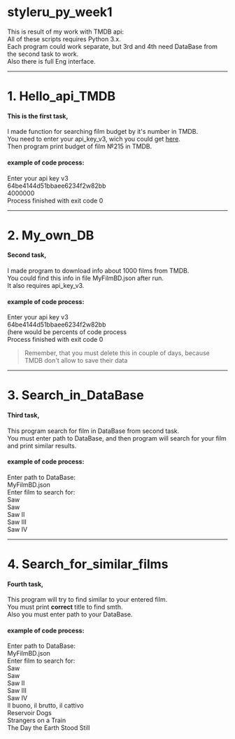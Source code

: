 # styleru_py_week1
This is result of my work with TMDB api:  
All of these scripts requires Python 3.x.  
Each program could work separate, but 3rd and 4th need DataBase from the second task to work.  
Also there is full Eng interface.  


***
# 1. Hello_api_TMDB #
#### This is the first task, 
I made function for searching film budget by it's number in TMDB.  
You need to enter your api_key_v3, wich you could get [here](https://www.themoviedb.org/).  
Then program print budget of film №215 in TMDB.  
#### example of code process:
  Enter your api key v3  
  64be4144d51bbaee6234f2w82bb  
  4000000  
  Process finished with exit code 0  
  
***
# 2. My_own_DB #
#### Second task,
I made program to download info about 1000 films from TMDB.  
You could find this info in file MyFilmBD.json after run.  
It also requires api_key_v3.  
#### example of code process:  
  Enter your api key v3  
  64be4144d51bbaee6234f2w82bb  
  (here would be percents of code process  
  Process finished with exit code 0  
  > Remember, that you must delete this in couple of days, because TMDB don't allow to save their data      
  
***
# 3. Search_in_DataBase #
#### Third task,
This program search for film in DataBase from second task.  
You must enter path to DataBase, and then program will search for your film and print similar results.  
#### example of code process:  
  Enter path to DataBase:  
  MyFilmBD.json  
  Enter film to search for:  
  Saw  
  Saw  
  Saw II  
  Saw III  
  Saw IV  
  ***
# 4. Search_for_similar_films #
#### Fourth task,
This program will try to find similar to your entered film.  
You must print **correct** title to find smth.  
Also you must enter path to your DataBase.  
#### example of code process:  
  Enter path to DataBase:  
  MyFilmBD.json  
  Enter film to search for:  
  Saw  
  Saw  
  Saw II  
  Saw III  
  Saw IV  
  Il buono, il brutto, il cattivo  
  Reservoir Dogs  
  Strangers on a Train  
  The Day the Earth Stood Still  
